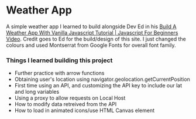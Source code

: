 # Weather App
A simple weather app I learned to build alongside Dev Ed in his [Build A Weather App With Vanilla Javascript Tutorial | Javascript For Beginners Video](https://www.youtube.com/watch?v=wPElVpR1rwA). Credit goes to Ed for the build/design of this site. I just changed the colours and used Montserrat from Google Fonts for overall font family.

### Things I learned building this project
- Further practice with arrow functions
- Obtaining user's location using navigator.geolocation.getCurrentPosition
- First time using an API, and customizing the API key to include our lat and long variables
- Using a proxy to allow requests on Local Host
- How to modify data retreived from the API
- How to load in animated icons/use HTML Canvas element
